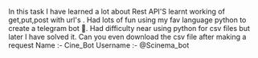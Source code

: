 In this task I have learned a lot about Rest API'S learnt working of get,put,post with url's . Had lots of fun using my fav language python to create a telegram bot :robot:.
Had difficulty near using python for csv files but later I have solved it.
Can you even download the csv file after making a request
Name :- Cine_Bot Username :- @Scinema_bot 
